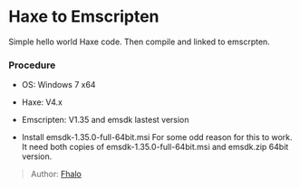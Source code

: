 [tags]: / "Haxe, Emscripten"
# Haxe to Emscripten
Simple hello world  Haxe code. Then compile and linked to emscrpten.
### Procedure
* OS: Windows 7 x64
* Haxe: V4.x
* Emscripten: V1.35 and emsdk lastest version

* Install emsdk-1.35.0-full-64bit.msi
For some odd reason for this to work. It need both copies of emsdk-1.35.0-full-64bit.msi and emsdk.zip 64bit version.

> Author: [Fhalo](https://github.com/Fhalo48)
